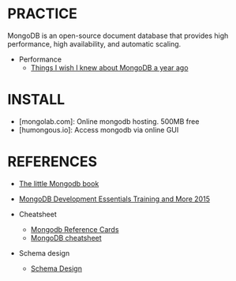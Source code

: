 # PRACTICE
MongoDB is an open-source document database that provides high performance, high availability, and automatic scaling.


* Performance
    * [Things I wish I knew about MongoDB a year ago](http://snmaynard.com/2012/10/17/things-i-wish-i-knew-about-mongodb-a-year-ago/)




# INSTALL
* [mongolab.com]: Online mongodb hosting. 500MB free
* [humongous.io]: Access mongodb via online GUI




# REFERENCES
* [The little Mongodb book](http://openmymind.net/mongodb.pdf)
* [MongoDB Development Essentials Training and More 2015](`https://www.youtube.com/watch?v=_rAPWkRqOP4`)

* Cheatsheet
    * [Mongodb Reference Cards](http://s3.amazonaws.com/info-mongodb-com/mongodb_qrc_booklet.pdf)
    * [MongoDB cheatsheet](https://blog.codecentric.de/files/2012/12/MongoDB-CheatSheet-v1_0.pdf)

* Schema design
    * [Schema Design](http://learnmongodbthehardway.com/schema/chapter1/)

